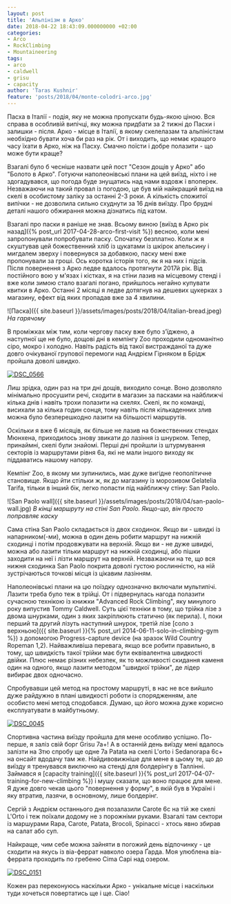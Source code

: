 ```yaml
---
layout: post
title: 'Альпінізм в Арко'
date: 2018-04-22 18:43:09.000000000 +02:00
categories:
- Arco
- RockClimbing
- Mountaineering
tags:
- arco
- caldwell
- grisu
- capacity
author: 'Taras Kushnir'
feature: 'posts/2018/04/monte-colodri-arco.jpg'
---
```


Пасха в Італії - подія, яку не можна пропускати будь-якою ціною. Вся справа в особливій випічці, яку можна придбати за 2 тижні до Пасхи і залишки - після. Арко - місце в Італії, в якому скелелазам та альпіністам необхідно бувати хоча би раз на рік. От і виходить, що немає кращого часу їхати в Арко, ніж на Пасху. Смачно поїсти і добре полазити - що може бути краще?

Взагалі було б чесніше назвати цей пост "Сезон дощів у Арко" або "Болото в Арко". Готуючи наполеонівські плани на цей виїзд, ніхто і не здогадувався, що погода буде знущатись над нами вздовж і впоперек. Незважаючи на такий провал із погодою, це був мій найкращий виїзд на скелі в особистому заліку за останні 2-3 роки. А кількість спожитої випічки - не дозволила сильно схуднути за 16 днів виїзду. Про брудні деталі нашого обжирання можна дізнатись під катом.

<!--more-->

Взагалі про паски я раніше не знав. Всьому виною [виїзд в Арко рік назад]({% post_url 2017-04-28-arco-first-visit %}) весною, коли мені запропонували попробувати паску. Спочатку безплатно. Коли ж я скуштував цей божественний хліб із цукатами із шкірок апельсину і мигдалем зверху і повернувся за добавкою, паску мені вже пропонували за гроші. Ось коротка історія того, як я на них і підсів. Після повернення з Арко ледве вдалось протягнути 2017й рік. Від постійного вою у м'язах і кістках, я на стіни лазив на місцевому стенді і вже коли зимою стало взагалі погано, прийшлось негайно купувати квитки в Арко. Останні 2 місяці я ледве дотягнув на дешевих цукерках з магазину, ефект від яких пропадав вже за 4 хвилини.

![Паска]({{ site.baseurl }}/assets/images/posts/2018/04/italian-bread.jpeg)
*На гарячому*

В проміжках між тим, коли чергову паску вже було з'їджено, а наступної ще не було, дощові дні в кемпінгу Zoo проходили одноманітно сіро, мокро і холодно. Навіть радість від такої вистражданої та дуже довго очікуваної групової перемоги над Андрієм Гірняком в Брідж пройшла доволі швидко.

<a data-flickr-embed="true" href="https://www.flickr.com/photos/ribtoks/26500944767/in/album-72157692372070322/" title="DSC_0566"><img src="https://farm1.staticflickr.com/804/26500944767_34321f5a6a_b.jpg"  alt="DSC_0566"></a>

Лиш зрідка, один раз на три дні дощів, виходило сонце. Воно дозволяло мінімально просушити речі, сходити в магазин за пасками на найближчі кілька днів і навіть трохи полазити на скелях. Скелі, як по команді, висихали за кілька годин сонця, тому навіть після кількаденних злив можна було безперешкодно лазити на більшості маршрутів.

Оскільки я вже 6 місяців, як більше не лазив на божественних стендах Мюнхена, приходилось знову звикати до лазіння із шнурком. Тепер, принаймні, скелі були знайомі. Перші дні пройшли із штурмування секторів із маршрутами рівня 6а, які не мали іншого виходу як піддаватись нашому напору.

Кемпінг Zoo, в якому ми зупинились, має дуже вигідне геополітичне становище. Якщо йти стільки ж, як до магазину із морозивом Gelatelia Tarifa, тільки в інший бік, легко попасти під найближчу стіну: San Paolo.

![San Paolo wall]({{ site.baseurl }}/assets/images/posts/2018/04/san-paolo-wall.jpg)
*В кінці маршруту на стіні San Paolo. Якщо-що, він просто поправляє каску*

Сама стіна San Paolo складається із двох сходинок. Якщо ви - швидкі із напарником(-ми), можна в один день робити маршрут на нижній сходинці і потім продовжувати на верхній. Якщо ви - не дуже швидкі, можна або лазити тільки маршрут на нижній сходинці, або пішки заходити на неї і лізти маршрут на верхній. Незважаючи на те, що вся нижня сходинка San Paolo покрита доволі густою рослинністю, на ній зустрічаються точкові місця із цікавим лазінням.

Наполеонівські плани на цю поїздку однозначно включали мультипічі. Лазити треба було теж в трійці. От і підвернулась нагода полазити сучасною технікою із книжки "Advanced Rock Climbing", яку минулого року випустив Tommy Caldwell. Суть цієї техніки в тому, що трійка лізе з двома шнурками, один з яких закріплюють статично (як перила). І, поки перший та другий лізуть наступний шнурок, третій лізе [соло з верхньою]({{ site.baseurl }}{% post_url 2014-06-11-solo-in-climbing-gym %}) з допомогою Progress-capture device (на зразок Wild Country Ropeman 1,2). Найважливіша перевага, якщо все робити правильно, в тому, що швидкість такої трійки має бути еквівалентна швидкості двійки. Плюс немає різних небезпек, як то можливості скидання каменя один на одного, якщо лазити методом "швидкої трійки", де лідер вибирає двох одночасно.

Спробувавши цей метод на простому маршруті, в нас не все вийшло дуже райдужно в плані швидкості роботи із спорядженням, але особисто мені метод сподобався. Думаю, що його можна дуже корисно експлуатувати в майбутньому.

<a data-flickr-embed="true"  href="https://www.flickr.com/photos/ribtoks/26500916727/in/album-72157692372070322/" title="DSC_0045"><img src="https://farm1.staticflickr.com/818/26500916727_24bb2d7faa_b.jpg" alt="DSC_0045"></a>

Спортивна частина виїзду пройшла для мене особливо успішно. По-перше, я заліз свій борг Grisu 7a+! А в останній день виїзду мені вдалось залізти на 3тю спробу ще одне 7а Patata на скелі L'orto і Sedanorapa 6с+ на онсайт вдодачу там же. Найдивовижніше для мене в цьому те, що до виїзду я тренувався виключно на стенді для болдерінгу в Таллінні. Займався я [capacity training]({{ site.baseurl }}{% post_url 2017-04-07-training-for-new-climbing %}) і мушу сказати, що воно працює для мене. Я дуже довго чекав цього "повернення у форму", в якій був в Україні і яку втратив, лазячи, в основному, лише болдерінг.

Сергій з Андрієм останнього дня позалазили Carote 6с на тій же скелі L'Orto і теж поїхали додому не з порожніми руками. Взагалі там сектори із маршурами Rapa, Carote, Patata, Brocoli, Spinacci - хтось явно збирав на салат або суп.

Найкраще, чим себе можна зайняти в погожий день відпочинку - це сходити на якусь із віа-феррат навколо озера Ґарда. Моя улюблена віа-феррата проходить по гребеню Cima Capi над озером.

<a data-flickr-embed="true"  href="https://www.flickr.com/photos/ribtoks/26500919937/in/album-72157692372070322/" title="DSC_0151"><img src="https://farm1.staticflickr.com/893/26500919937_9c6645738b_b.jpg" alt="DSC_0151"></a>

Кожен раз переконуюсь наскільки Арко - унікальне місце і наскільки туди хочеться повертатись ще і ще. Ciao!

<script async src="//embedr.flickr.com/assets/client-code.js" charset="utf-8"></script>